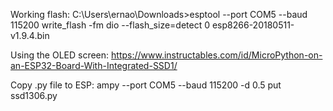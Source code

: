 Working flash:
C:\Users\ernao\Downloads>esptool --port COM5 --baud 115200 write_flash -fm dio --flash_size=detect 0 esp8266-20180511-v1.9.4.bin

Using the OLED screen:
https://www.instructables.com/id/MicroPython-on-an-ESP32-Board-With-Integrated-SSD1/

Copy .py file to ESP:
ampy --port COM5 --baud 115200 -d 0.5 put ssd1306.py
